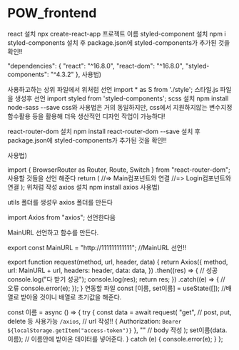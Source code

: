 # POW_frontend

react 설치
npx create-react-app 프로젝트 이름
styled-component 설치
npm i styled-components
설치 후 package.json에 styled-components가 추가된 것을 확인!!

  "dependencies": {
    "react": "^16.8.0",
    "react-dom": "^16.8.0",
    "styled-components": "^4.3.2"
  },
사용법)

사용하고하는 상위 파일에서 위처럼 선언
import * as S from './style';
스타일.js 파일을 생성후 선언
import styled from 'styled-components';
scss 설치
npm install node-sass --save
css와 사용법은 거의 동일하지만, css에서 지원하지않는 변수지정 함수활용 등을 활용해 더욱 생산적인 디자인 작업이 가능하다!

react-router-dom 설치
npm install react-router-dom --save
설치 후 package.json에 styled-components가 추가된 것을 확인!!

사용법)

import { BrowserRouter as Router, Route, Switch } from "react-router-dom";
사용할 것들을 선언 해준다
return (
      <Router>
        <Switch>
          <Route exact path="/" component={Main} />
			//=> Main컴포넌트와 연결
          <Route exact path="/login" component={Login} />
            //=> Login컴포넌트와 연결
        </Switch>
      </Router>
    );
위처럼 작성
axios 설치
npm install axios
사용법)

utils 폴더를 생성우 axios 폴더를 만든다

import Axios from "axios";
선언한다음

MainURL 선언하고 함수를 만든다.

export const MainURL = "http://111111111111"; //MainURL 선언!!

export function request(method, url, header, data) {
  return Axios({
    method, 
    url: MainURL + url,
    headers: header,
    data: data,
  })
    .then((res) => { // 성공
      console.log("다 받기 성공");
      console.log(res);
      return res;
    })
    .catch((e) => {  // 오류
      console.error(e);
    });
}
연동할 파일
const [이름, set이름] = useState([]); //배열로 받아올 것이니 배열로 초기값을 해준다.

const 이름 = async () => {
      try {
        const data = await request(
          "get", // post, put, delete 등 사용가능
          `/axios`, // url 작성!!
          { Authorization: `Bearer ${localStorage.getItem("access-token")}` }, 
          "" // body 작성
        );
        set이름(data.이름); // 이름안에 받아온 데이터를 넣어준다.
      } catch (e) {
        console.error(e);
      }
    };
